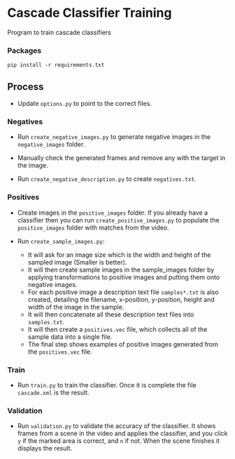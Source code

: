 # Cascade Classifier Training

Program to train cascade classifiers

### Packages

`pip install -r requirements.txt`

## Process

- Update `options.py` to point to the correct files.

### Negatives

- Run `create_negative_images.py` to generate negative images in the `negative_images` folder.

- Manually check the generated frames and remove any with the target in the image.

- Run `create_negative_description.py` to create `negatives.txt`.

### Positives

- Create images in the `positive_images` folder.  If you already have a classifier then you can run `create_positive_images.py` to populate the `positive_images` folder with matches from the video.

- Run `create_sample_images.py`:

  - It will ask for an image size which is the width and height of the sampled image (Smaller is better).
  - It will then create sample images in the sample_images folder by applying transformations to positive images and putting them onto negative images.
  - For each positive image a description text file `samples*.txt` is also created, detailing the filename, x-position, y-position, height and width of the image in the sample.
  - It will then concatenate all these description text files into `samples.txt`.
  - It will then create a `positives.vec` file, which collects all of the sample data into a single file.
  - The final step shows examples of positive images generated from the `positives.vec` file.

### Train

- Run `train.py` to train the classifier.  Once it is complete the file `cascade.xml` is the result.

### Validation

- Run `validation.py` to validate the accuracy of the classifier.  It shows frames from a scene in the video and applies the classifier, and you click `y` if the marked area is correct, and `n` if not.  When the scene finishes it displays the result.
